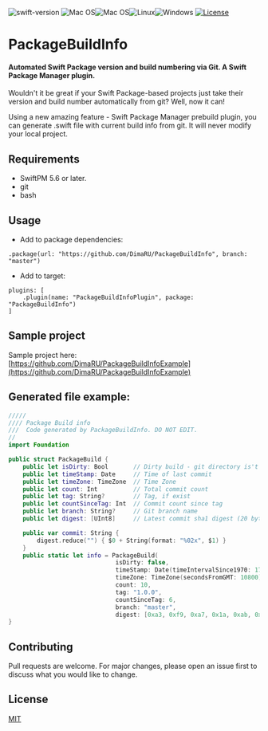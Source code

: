 ![swift-version](https://img.shields.io/badge/swift-5.6-brightgreen.svg?style=for-the-badge)
![Mac OS](https://img.shields.io/badge/-platform-gray?style=for-the-badge)![Mac OS](https://img.shields.io/badge/mac%20os-000000?style=for-the-badge&logo=Apple&logoColor=F0F0F0)![Linux](https://img.shields.io/badge/Linux-FCC624?style=for-the-badge&logo=linux&logoColor=black)![Windows](https://img.shields.io/badge/Windows-0078D6?style=for-the-badge&logo=windows&logoColor=white)
[![License](https://img.shields.io/github/license/DimaRU/PackageBuildInfo.svg?style=for-the-badge)](LICENSE)

# PackageBuildInfo

#### Automated Swift Package version and build numbering via Git. A Swift Package Manager plugin.

Wouldn't it be great if your Swift Package-based projects just take their version and build number automatically from git? Well, now it can!

Using a new amazing feature - Swift Package Manager prebuild plugin, you can generate .swift file with current build info from git. It will never modify your local project.

## Requirements

* SwiftPM 5.6 or later.
* git
* bash

## Usage

* Add to package dependencies:

```
.package(url: "https://github.com/DimaRU/PackageBuildInfo", branch: "master")
```

* Add to target:

```
plugins: [
    .plugin(name: "PackageBuildInfoPlugin", package: "PackageBuildInfo")
]
```

## Sample project

Sample project here:
[https://github.com/DimaRU/PackageBuildInfoExample](https://github.com/DimaRU/PackageBuildInfoExample)

## Generated file example:

```swift
/////
//// Package Build info
///  Code generated by PackageBuildInfo. DO NOT EDIT.
//
import Foundation

public struct PackageBuild {
    public let isDirty: Bool       // Dirty build - git directory is't clean.
    public let timeStamp: Date     // Time of last commit
    public let timeZone: TimeZone  // Time Zone
    public let count: Int          // Total commit count
    public let tag: String?        // Tag, if exist
    public let countSinceTag: Int  // Commit count since tag
    public let branch: String?     // Git branch name
    public let digest: [UInt8]     // Latest commit sha1 digest (20 bytes)

    public var commit: String {
        digest.reduce("") { $0 + String(format: "%02x", $1) }
    }
    public static let info = PackageBuild(
                              isDirty: false,
                              timeStamp: Date(timeIntervalSince1970: 1728751843),
                              timeZone: TimeZone(secondsFromGMT: 10800) ?? TimeZone.current,
                              count: 10,
                              tag: "1.0.0",
                              countSinceTag: 6,
                              branch: "master",
                              digest: [0xa3, 0xf9, 0xa7, 0x1a, 0xab, 0x55, 0x20, 0x91, 0xc3, 0x7f, 0x32, 0x60, 0x11, 0x70, 0xa9, 0x97, 0xd9, 0xf5, 0x21, 0x91])
}
```

## Contributing

Pull requests are welcome. For major changes, please open an issue first to discuss what you would like to change.

## License

[MIT](LICENSE)
